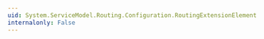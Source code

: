 ```yaml
---
uid: System.ServiceModel.Routing.Configuration.RoutingExtensionElement.RouteOnHeadersOnly
internalonly: False
---
```

